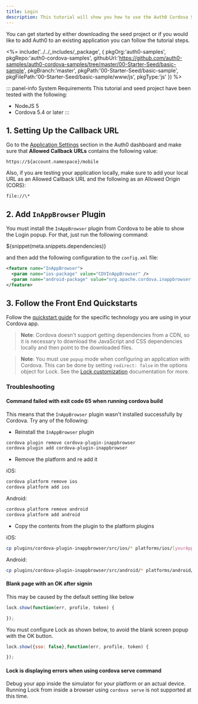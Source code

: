 ```yaml
---
title: Login
description: This tutorial will show you how to use the Auth0 Cordova SDK to add authentication and authorization to your mobile app.
---
```


You can get started by either downloading the seed project or if you would like to add Auth0 to an existing application you can follow the tutorial steps.

<%= include('../../_includes/_package', {
  pkgOrg:'auth0-samples',
  pkgRepo:'auth0-cordova-samples',
  githubUrl:'https://github.com/auth0-samples/auth0-cordova-samples/tree/master/00-Starter-Seed/basic-sample',
  pkgBranch:'master',
  pkgPath:'00-Starter-Seed/basic-sample',
  pkgFilePath:'00-Starter-Seed/basic-sample/www/js',
  pkgType:'js'
}) %>

::: panel-info System Requirements
This tutorial and seed project have been tested with the following:
* NodeJS 5
* Cordova 5.4 or later
:::



## 1. Setting Up the Callback URL

<div class="setup-callback">
<p>Go to the <a href="${manage_url}/#/applications/${account.clientId}/settings">Application Settings</a> section in the Auth0 dashboard and make sure that <b>Allowed Callback URLs</b> contains the following value:</p>

<pre><code>https://${account.namespace}/mobile</pre></code>

<p>Also, if you are testing your application locally, make sure to add your local URL as an Allowed Callback URL and the following as an Allowed Origin (CORS):</p>

<pre><code>file://\*</code></pre>

</div>

## 2. Add `InAppBrowser` Plugin

You must install the `InAppBrowser` plugin from Cordova to be able to show the Login popup. For that, just run the following command:

${snippet(meta.snippets.dependencies)}

and then add the following configuration to the `config.xml` file:

```xml
<feature name="InAppBrowser">
  <param name="ios-package" value="CDVInAppBrowser" />
  <param name="android-package" value="org.apache.cordova.inappbrowser.InAppBrowser" />
</feature>
```

## 3. Follow the Front End Quickstarts

Follow the [quickstart guide](/quickstart/spa) for the specific technology you are using in your Cordova app.

> **Note**: Cordova doesn't support getting dependencies from a CDN, so it is necessary to download the JavaScript and CSS dependencies locally and then point to the downloaded files.

> **Note**: You must use `popup` mode when configuring an application with Cordova. This can be done by setting `redirect: false` in the options object for Lock. See the [Lock customization](/libraries/lock/v9/customization) documentation for more.

### Troubleshooting

#### Command failed with exit code 65 when running cordova build

This means that the `InAppBrowser` plugin wasn't installed successfully by Cordova. Try any of the following:

* Reinstall the `InAppBrowser` plugin

```bash
cordova plugin remove cordova-plugin-inappbrowser
cordova plugin add cordova-plugin-inappbrowser
```
* Remove the platform and re add it

iOS:

```bash
cordova platform remove ios
cordova platform add ios
```
Android:

```bash
cordova platform remove android
cordova platform add android
```

* Copy the contents from the plugin to the platform plugins

iOS:
```bash
cp plugins/cordova-plugin-inappbrowser/src/ios/* platforms/ios/[yourAppName]/Plugins/cordova-plugin-inappbrowser/
```
Android:
```bash
cp plugins/cordova-plugin-inappbrowser/src/android/* platforms/android/[yourAppName]/Plugins/cordova-plugin-inappbrowser/
```

#### Blank page with an OK after signin

This may be caused by the default setting like below

```js
lock.show(function(err, profile, token) {

});
```

You must configure Lock as shown below, to avoid the blank screen popup with the OK button.

```js
lock.show({sso: false},function(err, profile, token) {

});
```

#### Lock is displaying errors when using cordova serve command

Debug your app inside the simulator for your platform or an actual device. Running Lock from inside a browser using `cordova serve` is not supported at this time.
